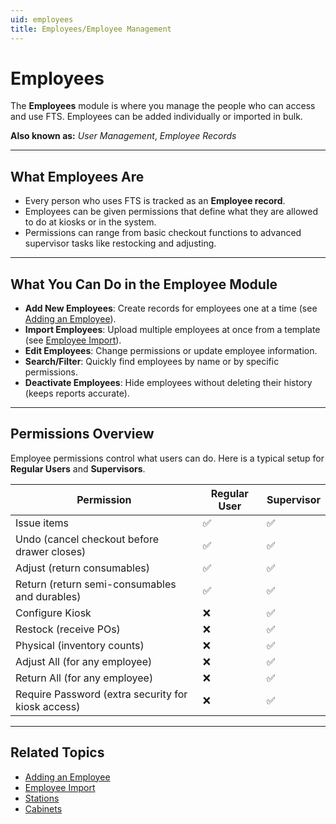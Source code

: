 ```yaml
---
uid: employees
title: Employees/Employee Management
---
```


# Employees

The **Employees** module is where you manage the people who can access and use FTS. Employees can be added individually or imported in bulk.  

**Also known as:** *User Management*, *Employee Records*

---

## What Employees Are

- Every person who uses FTS is tracked as an **Employee record**.  
- Employees can be given permissions that define what they are allowed to do at kiosks or in the system.  
- Permissions can range from basic checkout functions to advanced supervisor tasks like restocking and adjusting.  

---

## What You Can Do in the Employee Module

- **Add New Employees**: Create records for employees one at a time (see [Adding an Employee](xref:employees.add)).  
- **Import Employees**: Upload multiple employees at once from a template (see [Employee Import](xref:employees.import)).  
- **Edit Employees**: Change permissions or update employee information.  
- **Search/Filter**: Quickly find employees by name or by specific permissions.  
- **Deactivate Employees**: Hide employees without deleting their history (keeps reports accurate).  

---

## Permissions Overview

Employee permissions control what users can do. Here is a typical setup for **Regular Users** and **Supervisors**.  

| Permission            | Regular User | Supervisor |
|------------------------|--------------|------------|
| Issue items            | ✅           | ✅         |
| Undo (cancel checkout before drawer closes) | ✅ | ✅ |
| Adjust (return consumables) | ✅ | ✅ |
| Return (return semi-consumables and durables) | ✅ | ✅ |
| Configure Kiosk        | ❌           | ✅         |
| Restock (receive POs)  | ❌           | ✅         |
| Physical (inventory counts) | ❌       | ✅         |
| Adjust All (for any employee) | ❌     | ✅         |
| Return All (for any employee) | ❌     | ✅         |
| Require Password (extra security for kiosk access) | ❌ | ✅ |

---

## Related Topics
- [Adding an Employee](xref:employees.add)  
- [Employee Import](xref:employees.import)  
- [Stations](xref:stations)  
- [Cabinets](xref:cabinets)  
